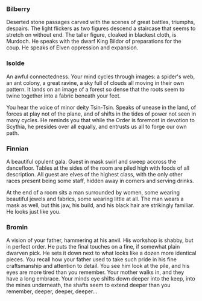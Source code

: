 ### Bilberry
Deserted stone passages carved with the scenes of great battles, triumphs, despairs. The light flickers as two figures descend a staircase that seems to stretch on without end. The taller figure, cloaked in blackest cloth, is Murdoch. He speaks with the dwarf King Bildor of preparations for the coup. He speaks of Elven oppression and expansion.

### Isolde
An awful connectedness. Your mind cycles through images: a spider's web, an ant colony, a great ravine, a sky full of clouds all moving in their own pattern. It lands on an image of a forest so dense that the roots seem to twine together into a fabric beneath your feet.

You hear the voice of minor deity Tsin-Tsin. Speaks of unease in the land, of forces at play not of the plane, and of shifts in the tides of power not seen in many cycles. He reminds you that while the Order is foremost in devotion to Scythia, he presides over all equally, and entrusts us all to forge our own path.

### Finnian

A beautiful opulent gala. Guest in mask swirl and sweep accross the dancefloor. Tables at the sides of the room are piled high with foods of all description. All guest are elves of the highest class, with the only other races present being some staff, hidden away in corners and serving drinks.

At the end of a room sits a man surrounded by women, some wearing beautiful jewels and fabrics, some wearing little at all. The man wears a mask as well, but this jaw, his build, and his black hair are strikingly familiar. He looks just like you.

### Bromin

A vision of your father, hammering at his anvil. His workshop is shabby, but in perfect order. He puts the final touches on a fine, if somewhat plain dwarven pick. He sets it down next to what looks like a dozen more identical pieces. You recall how your father used to take such pride in his fine craftsmanship and attention to detail. You see him look at the pile, and his eyes are more tired than you remember. Your mother walks in, and they have a long embrace. Your minds eye shifts down deeper into the keep, into the mines underneath, the shafts seem to extend deeper than you remember, deeper, deeper, deeper...


